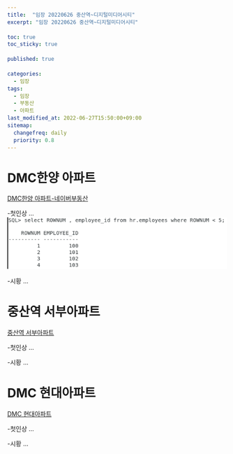 ```yaml
---
title:  "임장 20220626 중산역~디지털미디어시티"
excerpt: "임장 20220626 중산역~디지털미디어시티"

toc: true
toc_sticky: true

published: true

categories:
  - 임장
tags:
  - 임장
  - 부동산
  - 아파트
last_modified_at: 2022-06-27T15:50:00+09:00
sitemap:
  changefreq: daily
  priority: 0.8
---
```


# DMC한양 아파트
[DMC한양 아파트-네이버부동산](https://new.land.naver.com/complexes/426?ms=37.576019,126.909251,17&a=APT:ABYG:JGC&b=B1&e=RETAIL)

-첫인상
...
![DMC한양 아파트1](/assets/images/2022-06-07-mysql-rownum-15-07-28.png)

-시황
...

# 중산역 서부아파트
[중산역 서부아파트](https://new.land.naver.com/complexes/102356?ms=37.5828934,126.913167,18&a=APT:ABYG:JGC&b=B1&e=RETAIL)

-첫인상
...

-시황
...

# DMC 현대아파트
[DMC 현대아파트](https://new.land.naver.com/complexes/102356?ms=37.5828934,126.913167,18&a=APT:ABYG:JGC&b=B1&e=RETAIL)

-첫인상
...

-시황
...